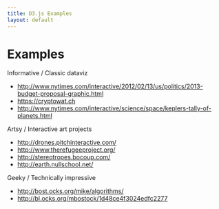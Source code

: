 ```yaml
---
title: D3.js Examples
layout: default
---
```


# Examples

Informative / Classic dataviz
- http://www.nytimes.com/interactive/2012/02/13/us/politics/2013-budget-proposal-graphic.html
- https://cryptowat.ch
- http://www.nytimes.com/interactive/science/space/keplers-tally-of-planets.html

Artsy / Interactive art projects
- http://drones.pitchinteractive.com/
- http://www.therefugeeproject.org/
- http://stereotropes.bocoup.com/
- http://earth.nullschool.net/

Geeky / Technically impressive
- http://bost.ocks.org/mike/algorithms/
- http://bl.ocks.org/mbostock/1d48ce4f3024edfc2277
